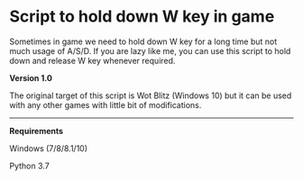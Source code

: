 # Script to hold down W key in game

Sometimes in game we need to hold down W key for a long time but not much usage of A/S/D. If you are lazy like me, you can use this script to hold down and release W key whenever required.

**Version 1.0**

The original target of this script is Wot Blitz (Windows 10) but it can be used with any other games with little bit of modifications.

---

**Requirements**

Windows (7/8/8.1/10)

Python 3.7
